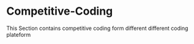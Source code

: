 # Competitive-Coding
This Section contains competitive coding form different different coding plateform
